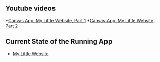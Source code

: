 ## Youtube videos

*[Canvas App: My Little Website, Part 1](https://youtu.be/OqXVc6XMPng)
*[Canvas App: My Little Website, Part 2](https://youtu.be/T7vAmaWtRbE)

## Current State of the Running App

* [My Little Website](https://csusbdt.github.io/mylittlewebsite/)

